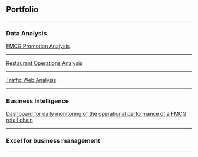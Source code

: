 ## Portfolio

---

### Data Analysis

[FMCG Promotion Analysis](project_promotion.md)


---
[Restaurant Operations Analysis](pizza_page.md)


---
[Traffic Web Analysis](traffic_page.md)

---

### Business Intelligence

[Dashboard for daily monitoring of the operational performance of a FMCG retail chain](sample_page.md)


---
### Excel for business management



---

